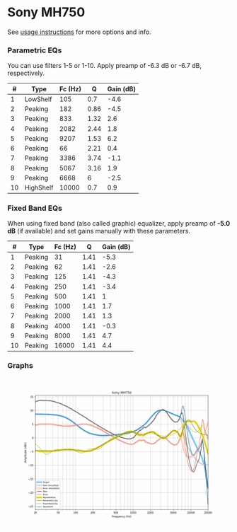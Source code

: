 # Sony MH750
See [usage instructions](https://github.com/jaakkopasanen/AutoEq#usage) for more options and info.

### Parametric EQs
You can use filters 1-5 or 1-10. Apply preamp of -6.3 dB or -6.7 dB, respectively.

|   # | Type      |   Fc (Hz) |    Q |   Gain (dB) |
|-----|-----------|-----------|------|-------------|
|   1 | LowShelf  |       105 | 0.7  |        -4.6 |
|   2 | Peaking   |       182 | 0.86 |        -4.5 |
|   3 | Peaking   |       833 | 1.32 |         2.6 |
|   4 | Peaking   |      2082 | 2.44 |         1.8 |
|   5 | Peaking   |      9207 | 1.53 |         6.2 |
|   6 | Peaking   |        66 | 2.21 |         0.4 |
|   7 | Peaking   |      3386 | 3.74 |        -1.1 |
|   8 | Peaking   |      5067 | 3.16 |         1.9 |
|   9 | Peaking   |      6668 | 6    |        -2.5 |
|  10 | HighShelf |     10000 | 0.7  |         0.9 |

### Fixed Band EQs
When using fixed band (also called graphic) equalizer, apply preamp of **-5.0 dB** (if available) and set gains manually with these parameters.

|   # | Type    |   Fc (Hz) |    Q |   Gain (dB) |
|-----|---------|-----------|------|-------------|
|   1 | Peaking |        31 | 1.41 |        -5.3 |
|   2 | Peaking |        62 | 1.41 |        -2.6 |
|   3 | Peaking |       125 | 1.41 |        -4.3 |
|   4 | Peaking |       250 | 1.41 |        -3.4 |
|   5 | Peaking |       500 | 1.41 |         1   |
|   6 | Peaking |      1000 | 1.41 |         1.7 |
|   7 | Peaking |      2000 | 1.41 |         1.3 |
|   8 | Peaking |      4000 | 1.41 |        -0.3 |
|   9 | Peaking |      8000 | 1.41 |         4.7 |
|  10 | Peaking |     16000 | 1.41 |         4.4 |

### Graphs
![](./Sony%20MH750.png)
